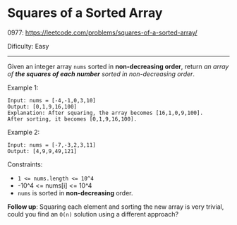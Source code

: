 # Squares of a Sorted Array

0977: https://leetcode.com/problems/squares-of-a-sorted-array/

Dificulty: Easy

---

Given an integer array `nums` sorted in **non-decreasing order**, return _an array of **the squares of each number** sorted in non-decreasing order_.

Example 1:

```
Input: nums = [-4,-1,0,3,10]
Output: [0,1,9,16,100]
Explanation: After squaring, the array becomes [16,1,0,9,100].
After sorting, it becomes [0,1,9,16,100].
```

Example 2:

```
Input: nums = [-7,-3,2,3,11]
Output: [4,9,9,49,121]
```

Constraints:

- `1 <= nums.length <= 10^4`
- -10^4 <= nums[i] <= 10^4
- `nums` is sorted in **non-decreasing** order.

**Follow up**: Squaring each element and sorting the new array is very trivial, could you find an `O(n)` solution using a different approach?

